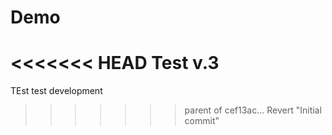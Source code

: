 # Demo
<<<<<<< HEAD
Test v.3
=======
TEst
test development
>>>>>>> parent of cef13ac... Revert "Initial commit"
